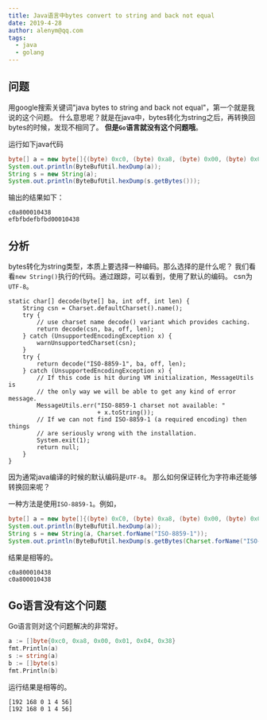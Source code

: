 ```yaml
---
title: Java语言中bytes convert to string and back not equal
date: 2019-4-28
author: alenym@qq.com
tags: 
  - java 
  - golang
---
```


## 问题 ##

用google搜索关键词"java bytes to string and back not equal"，第一个就是我说的这个问题。
什么意思呢？就是在java中，bytes转化为string之后，再转换回bytes的时候，发现不相同了。
**但是`Go`语言就没有这个问题哦**。

<!-- more -->

运行如下java代码

```java
byte[] a = new byte[]{(byte) 0xc0, (byte) 0xa8, (byte) 0x00, (byte) 0x01, (byte) 0x04, (byte) 0x38};
System.out.println(ByteBufUtil.hexDump(a));
String s = new String(a);
System.out.println(ByteBufUtil.hexDump(s.getBytes()));
```

输出的结果如下：


```
c0a800010438
efbfbdefbfbd00010438
```

## 分析 ## 

bytes转化为string类型，本质上要选择一种编码。那么选择的是什么呢？
我们看看`new String()`执行的代码。通过跟踪，可以看到，使用了默认的编码。
csn为`UTF-8`。

```
static char[] decode(byte[] ba, int off, int len) {
    String csn = Charset.defaultCharset().name();
    try {
        // use charset name decode() variant which provides caching.
        return decode(csn, ba, off, len);
    } catch (UnsupportedEncodingException x) {
        warnUnsupportedCharset(csn);
    }
    try {
        return decode("ISO-8859-1", ba, off, len);
    } catch (UnsupportedEncodingException x) {
        // If this code is hit during VM initialization, MessageUtils is
        // the only way we will be able to get any kind of error message.
        MessageUtils.err("ISO-8859-1 charset not available: "
                         + x.toString());
        // If we can not find ISO-8859-1 (a required encoding) then things
        // are seriously wrong with the installation.
        System.exit(1);
        return null;
    }
}
```

因为通常java编译的时候的默认编码是`UTF-8`。
那么如何保证转化为字符串还能够转换回来呢？

一种方法是使用`ISO-8859-1`。例如，

```java 
byte[] a = new byte[]{(byte) 0xC0, (byte) 0xa8, (byte) 0x00, (byte) 0x01, (byte) 0x04, (byte) 0x38};
System.out.println(ByteBufUtil.hexDump(a));
String s = new String(a, Charset.forName("ISO-8859-1"));
System.out.println(ByteBufUtil.hexDump(s.getBytes(Charset.forName("ISO-8859-1"))));
```
结果是相等的。
```
c0a800010438
c0a800010438
```

## Go语言没有这个问题 ##

Go语言则对这个问题解决的非常好。

```go
a := []byte{0xc0, 0xa8, 0x00, 0x01, 0x04, 0x38}
fmt.Println(a)
s := string(a)
b := []byte(s)
fmt.Println(b)
```
运行结果是相等的。

```
[192 168 0 1 4 56]
[192 168 0 1 4 56]
```